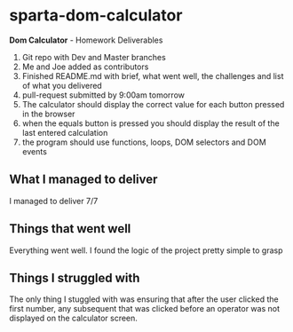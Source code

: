 # sparta-dom-calculator

**Dom Calculator** - Homework Deliverables

1) Git repo with Dev and Master branches
2) Me and Joe added as contributors
3) Finished README.md with brief, what went well, the challenges and list of what you delivered
4) pull-request submitted by 9:00am tomorrow
5) The calculator should display the correct value for each button pressed in the browser
6) when the equals button is pressed you should display the result of the last entered calculation
7) the program should use functions, loops, DOM selectors and DOM events

## What I managed to deliver

I managed to deliver 7/7

## Things that went well

Everything went well. I found the logic of the project pretty simple to grasp

## Things I struggled with

The only thing I stuggled with was ensuring that after the user clicked the first number, any subsequent that was clicked before an operator was not displayed on the calculator screen.
